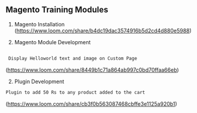 ## Magento Training Modules 

1. Magento Installation
   (https://www.loom.com/share/b4dc19dac3574916b5d2cd4d880e5988)


2. Magento Module Development 
```sh

 Display Helloworld text and image on Custom Page

```
   (https://www.loom.com/share/8449b1c71a864ab997c0bd70ffaa66eb)

2. Plugin Development 
```sh
Plugin to add 50 Rs to any product added to the cart

```
   (https://www.loom.com/share/cb3f0b563087468cbffe3e1125a920b1)




